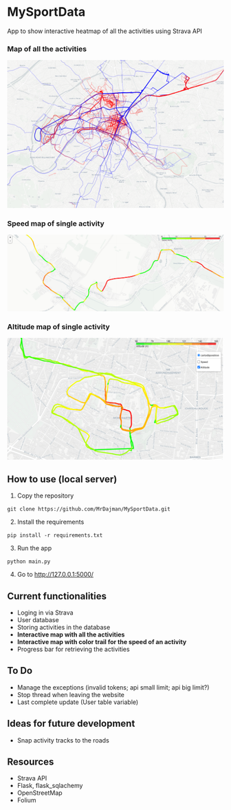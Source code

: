 # MySportData

App to show interactive heatmap of all the activities using Strava API

### Map of all the activities
![Heatmap](Screenshot.png)

### Speed map of single activity
![Speedmap](Screenshot2.png)

### Altitude map of single activity
![Altitudemap](Screenshot3.png)

## How to use (local server)
1. Copy the repository
```
git clone https://github.com/MrDajman/MySportData.git
```
2. Install the requirements
```
pip install -r requirements.txt
```
3. Run the app
```
python main.py
```
4. Go to http://127.0.0.1:5000/


## Current functionalities
- Loging in via Strava
- User database
- Storing activities in the database
- **Interactive map with all the activities**
- **Interactive map with color trail for the speed of an activity**
- Progress bar for retrieving the activities


## To Do
- Manage the exceptions (invalid tokens; api small limit; api big limit?)
- Stop thread when leaving the website
- Last complete update (User table variable)

## Ideas for future development
- Snap activity tracks to the roads

## Resources
- Strava API
- Flask, flask_sqlachemy
- OpenStreetMap
- Folium
